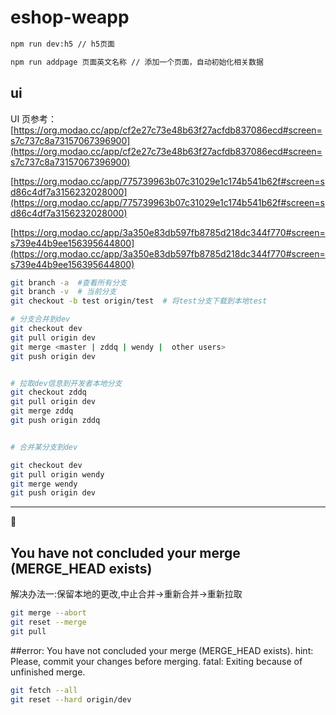 # eshop-weapp

```bash
npm run dev:h5 // h5页面

npm run addpage 页面英文名称 // 添加一个页面，自动初始化相关数据

```

## ui

UI 页参考：[https://org.modao.cc/app/cf2e27c73e48b63f27acfdb837086ecd#screen=s7c737c8a73157067396900](https://org.modao.cc/app/cf2e27c73e48b63f27acfdb837086ecd#screen=s7c737c8a73157067396900)

[https://org.modao.cc/app/775739963b07c31029e1c174b541b62f#screen=sd86c4df7a3156232028000](https://org.modao.cc/app/775739963b07c31029e1c174b541b62f#screen=sd86c4df7a3156232028000)

[https://org.modao.cc/app/3a350e83db597fb8785d218dc344f770#screen=s739e44b9ee156395644800](https://org.modao.cc/app/3a350e83db597fb8785d218dc344f770#screen=s739e44b9ee156395644800)

```bash
git branch -a  #查看所有分支
git branch -v  # 当前分支
git checkout -b test origin/test  # 将test分支下载到本地test

# 分支合并到dev
git checkout dev
git pull origin dev
git merge <master | zddq | wendy |  other users>
git push origin dev


# 拉取dev信息到开发者本地分支
git checkout zddq
git pull origin dev
git merge zddq
git push origin zddq


# 合并某分支到dev

git checkout dev
git pull origin wendy
git merge wendy
git push origin dev
```

---

:bug:

## You have not concluded your merge (MERGE_HEAD exists)

解决办法一:保留本地的更改,中止合并->重新合并->重新拉取

```bash
git merge --abort
git reset --merge
git pull
```

##error: You have not concluded your merge (MERGE_HEAD exists).
hint: Please, commit your changes before merging.
fatal: Exiting because of unfinished merge.

```bash
git fetch --all
git reset --hard origin/dev

```
